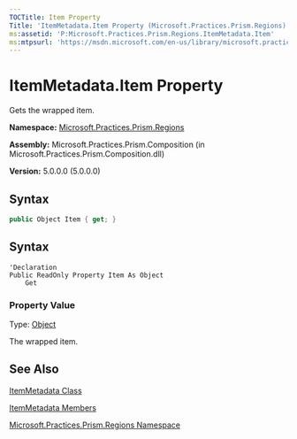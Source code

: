```yaml
---
TOCTitle: Item Property
Title: 'ItemMetadata.Item Property (Microsoft.Practices.Prism.Regions)'
ms:assetid: 'P:Microsoft.Practices.Prism.Regions.ItemMetadata.Item'
ms:mtpsurl: 'https://msdn.microsoft.com/en-us/library/microsoft.practices.prism.regions.itemmetadata.item(v=pandp.50)'
---
```


# ItemMetadata.Item Property

Gets the wrapped item.

**Namespace:** [Microsoft.Practices.Prism.Regions](https://msdn.microsoft.com/en-us/library/microsoft.practices.prism.regions(v=pandp.50))

**Assembly:** Microsoft.Practices.Prism.Composition (in Microsoft.Practices.Prism.Composition.dll)

**Version:** 5.0.0.0 (5.0.0.0)

## Syntax

```C#
public Object Item { get; }
```

## Syntax

```VB
'Declaration
Public ReadOnly Property Item As Object
	Get
```

### Property Value

Type: [Object](http://msdn.microsoft.com/en-us/library/e5kfa45b)

The wrapped item.

## See Also

[ItemMetadata Class](https://msdn.microsoft.com/en-us/library/microsoft.practices.prism.regions.itemmetadata(v=pandp.50))

[ItemMetadata Members](https://msdn.microsoft.com/en-us/library/microsoft.practices.prism.regions.itemmetadata_members(v=pandp.50))

[Microsoft.Practices.Prism.Regions Namespace](https://msdn.microsoft.com/en-us/library/microsoft.practices.prism.regions(v=pandp.50))
